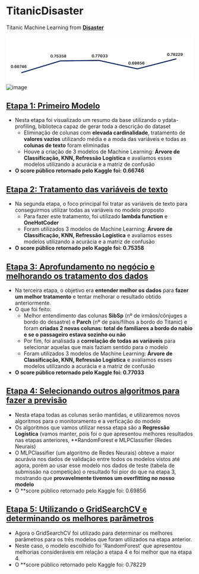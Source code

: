 # TitanicDisaster
Titanic Machine Learning from **[Disaster](https://www.kaggle.com/competitions/titanic/overview)**

![image](https://github.com/seppdaniel/TitanicDisaster/blob/main/img/Chart.JPG)
![image](https://github.com/seppdaniel/TitanicDisaster/assets/53501792/f37e2be2-8175-460b-b38f-d7040b8079f1)

## [Etapa 1: Primeiro Modelo](https://github.com/seppdaniel/TitanicDisaster/blob/main/titanic_pt1.ipynb)
- Nesta etapa foi visualizado um resumo da base utilizando o ydata-profiling, biblioteca capaz de gerar toda a descrição do dataset
  - Eliminação de colunas com **elevada cardinalidade**, tratamento de **valores vazios** utilizando média e a moda das variáveis e todas as **colunas de texto** foram eliminadas
  - Houve a criação de 3 modelos de Machine Learning: **Árvore de Classificação, KNN, Refressão Logística** e avaliamos esses modelos utilizando a acurácia e a matriz de confusão
- **O score público retornado pelo Kaggle foi: 0.66746**
 
## [Etapa 2: Tratamento das variáveis de texto](https://github.com/seppdaniel/TitanicDisaster/blob/main/titanic_pt2.ipynb)
- Na segunda etapa, o foco principal foi tratar as variáveis de texto para conseguirmos utilizar todas as variáveis no modelo proposto
  - Para fazer este tratamento, foi utilizado **lambda function** e **OneHotCoder**
  - Foram utilizados 3 modelos de Machine Learning: **Árvore de Classificação, KNN, Refressão Logística** e avaliamos esses modelos utilizando a acurácia e a matriz de confusão
- **O score público retornado pelo Kaggle foi: 0.75358**

## [Etapa 3: Aprofundamento no negócio e melhorando os tratamento dos dados](https://github.com/seppdaniel/TitanicDisaster/blob/main/titanic_pt3.ipynb)
- Na terceira etapa, o objetivo era **entender melhor os dados** para **fazer um melhor tratamento** e tentar melhorar o resultado obtido anteriormente.
- O que foi feito:
  - Melhor entendimento das colunas **SibSp** (nº de irmãos/cônjuges a bordo do desastre) e **Parch** (nº de pais/filhos a bordo do Titanic) e foram **criadas 2 novas colunas: total de familiares a bordo do nabio e se o passageiro estava sozinho ou não**
  - Por fim, foi analisada a **correlação de todas as variáveis** para selecionar aquelas que mais faziam sentido para o modelo
  - Foram utilizados 3 modelos de Machine Learning: **Árvore de Classificação, KNN, Refressão Logística** e avaliamos esses modelos utilizando a acurácia e a matriz de confusão
- **O score público retornado pelo Kaggle foi: 0.77033**

## [Etapa 4: Selecionando outros algoritmos para fazer a previsão](https://github.com/seppdaniel/TitanicDisaster/blob/main/titanic_pt4.ipynb)
- Nesta etapa todas as colunas serão mantidas, e utilizaremos novos algoritmos para o monitoramento e a verficação do modelo
- Os algoritmos que vamos utilizar nessa etapa são a **Regressão Logística** (vamos manter, pois foi o que apresentou melhores resultados nas etapas anteriores, **RandomForest e MLPClassifier (Redes Neurais)
- O MLPClassifier (um algoritmo de Redes Neurais) obteve a maior acurávia nos dados de validação entre todos os modelos vistos até agora, porém ao usar esse modelo nos dados de teste (tabela de submissão na competição) o resultado foi pior do que na etapa 3, mostrando que **provavelmente tivemos um overfitting no nosso modelo**
- O **score público retornado pelo Kaggle foi: 0.69856

## [Etapa 5: Utilizando o GridSearchCV e determinando os melhores parâmetros](https://github.com/seppdaniel/TitanicDisaster/blob/main/titanic_pt5.ipynb)
- Agora o GridSearchCV foi utilizado para determinar os melhores parâmetros para os três modelos que foram utilizados na etapa anterior.
- Neste caso, o modelo escolhido foi 'RandomForest' que apresentou melhorias consideráveis em relação a etapa 4 e foi melhor que na etapa 4.
- O **score público retornado pelo Kaggle foi: 0.78229
